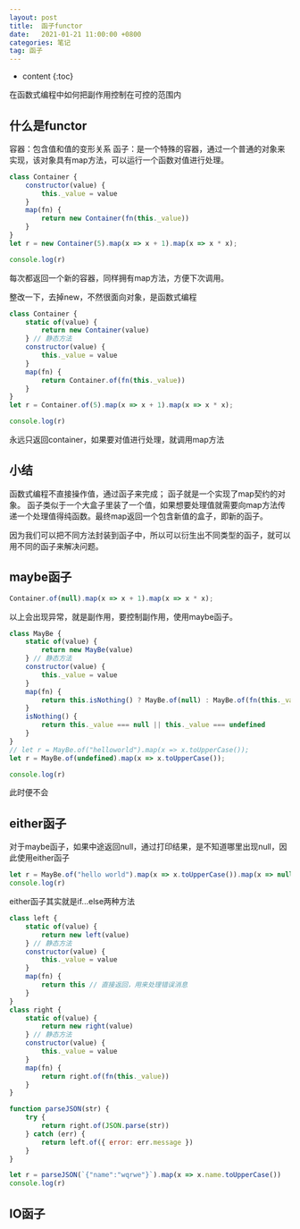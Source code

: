 ```yaml
---
layout: post
title:  函子functor
date:   2021-01-21 11:00:00 +0800
categories: 笔记
tag: 函子
---
```

* content
{:toc}

在函数式编程中如何把副作用控制在可控的范围内

## 什么是functor

容器：包含值和值的变形关系
函子：是一个特殊的容器，通过一个普通的对象来实现，该对象具有map方法，可以运行一个函数对值进行处理。

```js
class Container {
    constructor(value) {
        this._value = value
    }
    map(fn) {
        return new Container(fn(this._value))
    }
}
let r = new Container(5).map(x => x + 1).map(x => x * x);

console.log(r)

```

每次都返回一个新的容器，同样拥有map方法，方便下次调用。

整改一下，去掉new，不然很面向对象，是函数式编程

```js
class Container {
    static of(value) {
        return new Container(value)
    } // 静态方法
    constructor(value) {
        this._value = value
    }
    map(fn) {
        return Container.of(fn(this._value))
    }
}
let r = Container.of(5).map(x => x + 1).map(x => x * x);

console.log(r)
```

永远只返回container，如果要对值进行处理，就调用map方法

## 小结

函数式编程不直接操作值，通过函子来完成；
函子就是一个实现了map契约的对象。
函子类似于一个大盒子里装了一个值，如果想要处理值就需要向map方法传递一个处理值得纯函数。最终map返回一个包含新值的盒子，即新的函子。

因为我们可以把不同方法封装到函子中，所以可以衍生出不同类型的函子，就可以用不同的函子来解决问题。

## maybe函子

```js
Container.of(null).map(x => x + 1).map(x => x * x);
```

以上会出现异常，就是副作用，要控制副作用，使用maybe函子。

```js
class MayBe {
    static of(value) {
        return new MayBe(value)
    } // 静态方法
    constructor(value) {
        this._value = value
    }
    map(fn) {
        return this.isNothing() ? MayBe.of(null) : MayBe.of(fn(this._value))
    }
    isNothing() {
        return this._value === null || this._value === undefined
    }
}
// let r = MayBe.of("helloworld").map(x => x.toUpperCase());
let r = MayBe.of(undefined).map(x => x.toUpperCase());

console.log(r)
```

此时便不会

## either函子

对于maybe函子，如果中途返回null，通过打印结果，是不知道哪里出现null，因此使用either函子

```js
let r = MayBe.of("hello world").map(x => x.toUpperCase()).map(x => null).map(x => x.split(''));
console.log(r)
```

either函子其实就是if...else两种方法

```js
class left {
    static of(value) {
        return new left(value)
    } // 静态方法
    constructor(value) {
        this._value = value
    }
    map(fn) {
        return this // 直接返回，用来处理错误消息
    }
}
class right {
    static of(value) {
        return new right(value)
    } // 静态方法
    constructor(value) {
        this._value = value
    }
    map(fn) {
        return right.of(fn(this._value))
    }
}

function parseJSON(str) {
    try {
        return right.of(JSON.parse(str))
    } catch (err) {
        return left.of({ error: err.message })
    }
}

let r = parseJSON(`{"name":"wqrwe"}`).map(x => x.name.toUpperCase())
console.log(r)
```

## IO函子
